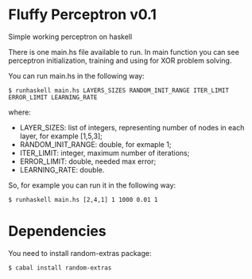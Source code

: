 Fluffy Perceptron v0.1
=================

Simple working perceptron on haskell

There is one main.hs file available to run. In main function you can see perceptron initialization, training and using for XOR problem solving.

You can run main.hs in the following way:
```
$ runhaskell main.hs LAYERS_SIZES RANDOM_INIT_RANGE ITER_LIMIT ERROR_LIMIT LEARNING_RATE
```
where:
- LAYER_SIZES: list of integers, representing number of nodes in each layer, for example [1,5,3];
- RANDOM_INIT_RANGE: double, for exmaple 1;
- ITER_LIMIT: integer, maximum number of iterations;
- ERROR_LIMIT: double, needed max error;
- LEARNING_RATE: double.

So, for example you can run it in the following way:
```
$ runhaskell main.hs [2,4,1] 1 1000 0.01 1

```

# Dependencies
You need to install random-extras package:
```
$ cabal install random-extras
```
